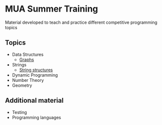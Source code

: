 # MUA Summer Training

Material developed to teach and practice different competitive programming topics


## Topics

  - Data Structures
    - [Graphs][graphs]
  - Strings 
    - [String structures][suffix]
  - Dynamic Programming
  - Number Theory
  - Geometry
   
## Additional material

  - Testing
  - Programming languages
  
  
  
[graphs]: https://github.com/mua-uniandes/subjects_material/tree/master/Graphs
[suffix]: https://github.com/mua-uniandes/subjects_material/tree/master/Strings
